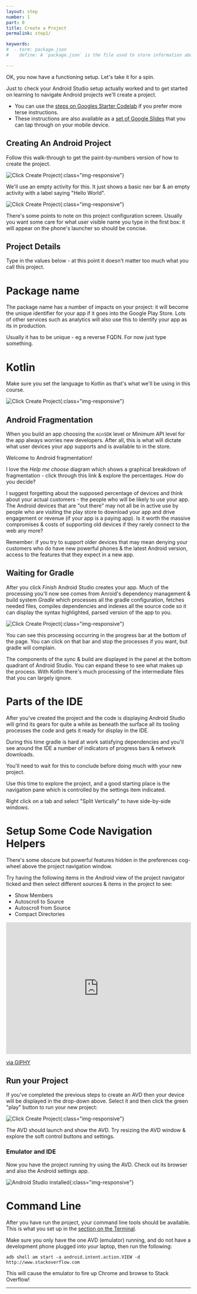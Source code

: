 ```yaml
---
layout: step
number: 1
part: 0
title: Create a Project
permalink: step1/

keywords:
#  - term: package.json
#    define: A `package.json` is the file used to store information about a Node.js project, such as its name and its dependencies. Read more [here](https://docs.npmjs.com/files/package.json).

---
```


OK, you now have a functioning setup.  Let's take it for a spin.

Just to check your Android Studio setup actually worked and to get started on
learning to navigate Android projects we'll create a project.

* You can use the [steps on Googles Starter Codelab](https://developer.android.com/training/basics/firstapp/creating-project) if you prefer more terse instructions.  
* These instructions are also available as a [set of Google Slides](https://docs.google.com/presentation/d/1TW1Pd-uo0eWktSQ7ksiGGfIYWCrDTdWP9RKIPDj_4iE/edit?usp=sharing) that you can tap through on your mobile
device.

## Creating An Android Project

Follow this walk-through to get the paint-by-numbers version of how to create the project.

![Click Create Project](../assets/proj001.png){:class="img-responsive"}

We'll use an empty activity for this.  It just shows a basic nav bar & an empty activity
with a label saying "Hello World".

![Click Create Project](../assets/proj002.png){:class="img-responsive"}

There's some points to note on this project configuration screen.  Usually you want some
care for what user visible name you type in the first box: it will appear on the phone's
launcher so should be concise.

## Project Details

Type in the values below - at this point it doesn't matter too much what you call
this project.

# Package name

The package name has a number of impacts on your project: it will become the unique
identifier for your app if it goes into the Google Play Store.  Lots of other services
such as analytics will also use this to identify your app as its in production.  

Usually it has to be unique - eg a reverse FQDN.  For now just type something.

# Kotlin

Make sure you set the language to Kotlin as that's what we'll be using in this course.

![Click Create Project](../assets/proj003.png){:class="img-responsive"}

## Android Fragmentation

When you build an app choosing the `minSDK` level or Minimum API level for the app
always worries new developers.  After all, this is what will dictate what user
devices your app supports and is available to in the store. 

Welcome to Android fragmentation!  

I love the _Help me choose_ diagram which shows a graphical breakdown of fragmentation -
click through this link & explore the percentages.  How do you decide?  

I suggest forgetting about the supposed percentage of devices and think about your actual customers - the people who will be likely to use your app.  The Android devices that are "out there" may not all be in active use by people who are visiting the play store to download your app and drive engagement or revenue (if your app is a paying app).  Is it worth the massive
compromises & costs of supporting old devices if they rarely connect to the web any more?

Remember: if you try to support older devices that may mean denying your customers
who do have new powerful phones & the latest Android version, access to the features 
that they expect in a new app.


## Waiting for Gradle 

After you click _Finish_ Android Studio creates your app.  Much of the processing you'll
now see comes from Anroid's dependency management & build system _Gradle_ which processes
all the gradle configuration, fetches needed files, compiles dependencies and indexes all
the source code so it can display the syntax highlighted, parsed version of the app to you.

![Click Create Project](../assets/proj004.png){:class="img-responsive"}

You can see this processing occurring in the progress bar at the bottom of the page.
You can click on that bar and stop the processes if you want, but gradle will complain.

The components of the sync & build are displayed in the panel at the bottom quadrant of
Android Studio.  You can expand these to see what makes up the process.  With Kotlin
there's much processing of the intermediate files that you can largely ignore.

# Parts of the IDE

After you've created the project and the code is displaying Android Studio will
grind its gears for quite a while as beneath the surface all its tooling processes 
the code and gets it ready for display in the IDE.

During this time gradle is hard at work satisfying dependencies and you'll see
around the IDE a number of indicators of progress bars & network downloads.

You'll need to wait for this to conclude before doing much with your new project.

Use this time to explore the project, and a good starting place is the navigation
pane which is controlled by the settings item indicated.  

Right click on a tab and select "Split Vertically" to have side-by-side windows.


# Setup Some Code Navigation Helpers

There's some obscure but powerful features hidden in the preferences cog-wheel above
the project navigation window.

Try having the following items in the _Android_ view of the project navigator ticked
and then select different sources & items in the project to see:

* Show Members
* Autoscroll to Source
* Autoscroll from Source
* Compact Directories

<div style="width:100%;height:0;padding-bottom:71%;position:relative;"><iframe src="https://giphy.com/embed/UvK7ugxCu1k0Wcl4lw" width="100%" height="100%" style="position:absolute" frameBorder="0" class="giphy-embed" allowFullScreen></iframe></div><p><a href="https://giphy.com/gifs/android-UvK7ugxCu1k0Wcl4lw">via GIPHY</a></p>

## Run your Project

If you've completed the previous steps to create an AVD then your device will be displayed
in the drop-down above.  Select it and then click the green "play" button to run your
new project:

![Click Create Project](../assets/proj005.png){:class="img-responsive"}

The AVD should launch and show the AVD.  Try resizing the AVD window & explore
the soft control buttons and settings.

### Emulator and IDE

Now you have the project running try using the AVD.  Check out its browser and also
the Android settings app.

![Android Studio installed](../assets/proj006.png){:class="img-responsive"}

# Command Line

After you have run the project, your command line tools should be available.  This is
what you set up in the [section on the Terminal](https://smithsoft.github.io/Android101/step0/).

Make sure you only have the one AVD (emulator) running, and do not have a development phone
plugged into your laptop, then run the following:

```
adb shell am start -a android.intent.action.VIEW -d http://www.stackoverflow.com
```

This will cause the emulator to fire up Chrome and browse to Stack Overflow!

---
